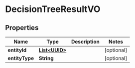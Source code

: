 
# DecisionTreeResultVO

## Properties
Name | Type | Description | Notes
------------ | ------------- | ------------- | -------------
**entityId** | [**List&lt;UUID&gt;**](UUID.md) |  |  [optional]
**entityType** | **String** |  |  [optional]



